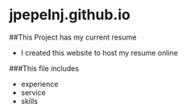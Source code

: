jpepelnj.github.io
==================

##This Project has my current resume 

+ I created this website to host my resume online

###This file includes

- experience
- service
- skills 
